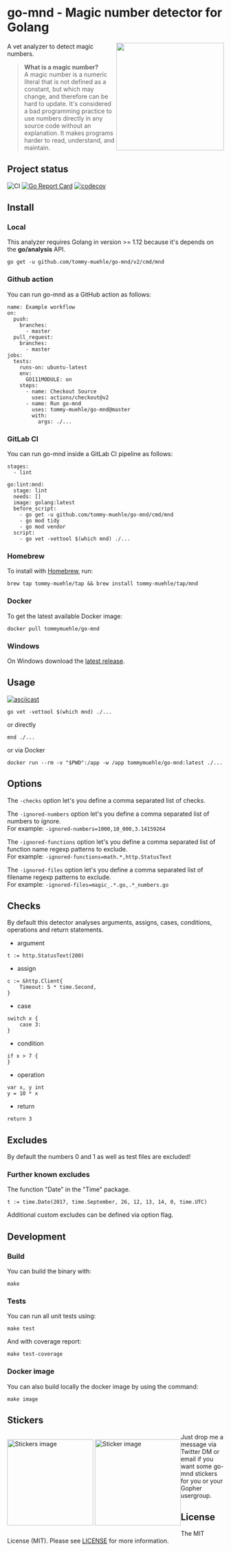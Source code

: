 # go-mnd - Magic number detector for Golang

<img align="right" width="250px" src="https://github.com/tommy-muehle/go-mnd/blob/master/images/logo.png">

A vet analyzer to detect magic numbers.

> **What is a magic number?**  
> A magic number is a numeric literal that is not defined as a constant, but which may change, and therefore can be hard to update. It's considered a bad programming practice to use numbers directly in any source code without an explanation. It makes programs harder to read, understand, and maintain.

## Project status

![CI](https://github.com/tommy-muehle/go-mnd/workflows/CI/badge.svg)
[![Go Report Card](https://goreportcard.com/badge/github.com/tommy-muehle/go-mnd)](https://goreportcard.com/report/github.com/tommy-muehle/go-mnd)
[![codecov](https://codecov.io/gh/tommy-muehle/go-mnd/branch/master/graph/badge.svg)](https://codecov.io/gh/tommy-muehle/go-mnd)

## Install

### Local

This analyzer requires Golang in version >= 1.12 because it's depends on the **go/analysis** API.

```
go get -u github.com/tommy-muehle/go-mnd/v2/cmd/mnd
```

### Github action

You can run go-mnd as a GitHub action as follows:

```
name: Example workflow
on:
  push:
    branches:
      - master
  pull_request:
    branches:
      - master
jobs:
  tests:
    runs-on: ubuntu-latest
    env:
      GO111MODULE: on
    steps:
      - name: Checkout Source
        uses: actions/checkout@v2
      - name: Run go-mnd
        uses: tommy-muehle/go-mnd@master
        with:
          args: ./...
```

### GitLab CI

You can run go-mnd inside a GitLab CI pipeline as follows:

```
stages:
  - lint

go:lint:mnd:
  stage: lint
  needs: []
  image: golang:latest
  before_script:
    - go get -u github.com/tommy-muehle/go-mnd/cmd/mnd
    - go mod tidy
    - go mod vendor
  script:
    - go vet -vettool $(which mnd) ./...
```

### Homebrew

To install with [Homebrew](https://brew.sh/), run:

```
brew tap tommy-muehle/tap && brew install tommy-muehle/tap/mnd
```

### Docker

To get the latest available Docker image:

```
docker pull tommymuehle/go-mnd
```

### Windows

On Windows download the [latest release](https://github.com/tommy-muehle/go-mnd/releases).

## Usage

[![asciicast](https://asciinema.org/a/231021.svg)](https://asciinema.org/a/231021)

```
go vet -vettool $(which mnd) ./...
```

or directly

```
mnd ./...
```

or via Docker

```
docker run --rm -v "$PWD":/app -w /app tommymuehle/go-mnd:latest ./...
```

## Options

The ```-checks``` option let's you define a comma separated list of checks.

The ```-ignored-numbers``` option let's you define a comma separated list of numbers to ignore.  
For example: `-ignored-numbers=1000,10_000,3.14159264`

The ```-ignored-functions``` option let's you define a comma separated list of function name regexp patterns to exclude.  
For example: `-ignored-functions=math.*,http.StatusText`

The ```-ignored-files``` option let's you define a comma separated list of filename regexp patterns to exclude.  
For example: `-ignored-files=magic_.*.go,.*_numbers.go`

## Checks

By default this detector analyses arguments, assigns, cases, conditions, operations and return statements.

* argument

```
t := http.StatusText(200)
```

* assign

```
c := &http.Client{
    Timeout: 5 * time.Second,
}
```

* case

```
switch x {
    case 3:
}
```

* condition

```
if x > 7 {
}
```

* operation

```
var x, y int
y = 10 * x
```

* return

```
return 3
```

## Excludes

By default the numbers 0 and 1 as well as test files are excluded! 

### Further known excludes

The function "Date" in the "Time" package.

```
t := time.Date(2017, time.September, 26, 12, 13, 14, 0, time.UTC)
```

Additional custom excludes can be defined via option flag.

## Development

### Build

You can build the binary with:

```
make
```

### Tests

You can run all unit tests using:

```
make test
```

And with coverage report:

```
make test-coverage
```

### Docker image

You can also build locally the docker image by using the command:

```
make image
```

## Stickers

<p style="float: left;">
    <img alt="Stickers image" width="200px" src="https://github.com/tommy-muehle/go-mnd/blob/master/images/stickers.jpg" />
    <img alt="Sticker image" width="200px" src="https://github.com/tommy-muehle/go-mnd/blob/master/images/sticker.jpg" />
</p>

Just drop me a message via Twitter DM or email if you want some go-mnd stickers
for you or your Gopher usergroup.

## License

The MIT License (MIT). Please see [LICENSE](LICENSE) for more information.
